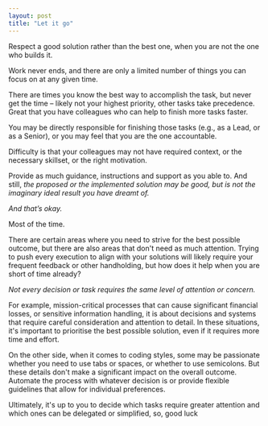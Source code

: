 ```yaml
---
layout: post
title: "Let it go"
---
```


Respect a good solution rather than the best one, when you are not the one who builds it.

Work never ends, and there are only a limited number of things you can focus on at any given time.

There are times you know the best way to accomplish the task, but never get the time – likely not your highest priority, other tasks take precedence. Great that you have colleagues who can help to finish more tasks faster.

You may be directly responsible for finishing those tasks (e.g., as a Lead, or as a Senior), or you may feel that you are the one accountable.

Difficulty is that your colleagues may not have required context, or the necessary skillset, or the right motivation. 

Provide as much guidance, instructions and support as you able to. And still, _the proposed or the implemented solution may be good, but is not the imaginary ideal result you have dreamt of._

_And that’s okay._

Most of the time.

There are certain areas where you need to strive for the best possible outcome, but there are also areas that don't need as much attention. Trying to push every execution to align with your solutions will likely require your frequent feedback or other handholding, but how does it help when you are short of time already? 

_Not every decision or task requires the same level of attention or concern._

For example, mission-critical processes that can cause significant financial losses, or sensitive information handling, it is about decisions and systems that require careful consideration and attention to detail. In these situations, it's important to prioritise the best possible solution, even if it requires more time and effort. 

On the other side, when it comes to coding styles, some may be passionate whether you need to use tabs or spaces, or whether to use semicolons. But these details don't make a significant impact on the overall outcome. Automate the process with whatever decision is or provide flexible guidelines that allow for individual preferences.

Ultimately, it's up to you to decide which tasks require greater attention and which ones can be delegated or simplified, so, good luck
